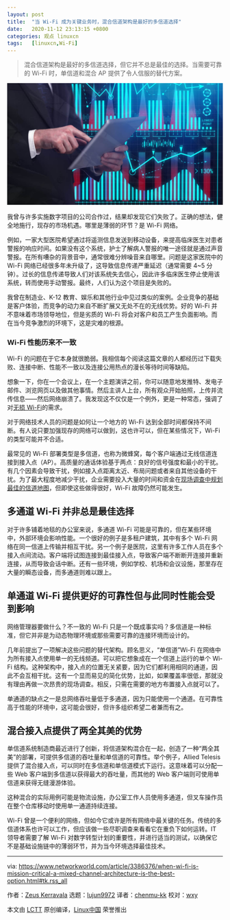 ```yaml
---
layout: post
title:	"当 Wi-Fi 成为关键业务时，混合信道架构是最好的多信道选择"
date:	2020-11-12 23:13:15 +0800 
categories:	观点 linuxcn 
tags:	[linuxcn,Wi-Fi]
---
```




> 
> 混合信道架构是最好的多信道选择，但它并不总是最佳的选择。当需要可靠的 Wi-Fi 时，单信道和混合 AP 提供了令人信服的替代方案。
> 
> 
> 


![](/Asserts/Images/album/202011/12/231305em16ti8lh18xt141.jpg)


我曾与许多实施数字项目的公司合作过，结果却发现它们失败了。正确的想法，健全地施行，现存的市场机遇。哪里是薄弱的环节？是 Wi-Fi 网络。


例如，一家大型医院希望通过将遥测信息发送到移动设备，来提高临床医生对患者警报的响应时间。如果没有这个系统，护士了解病人警报的唯一途径就是通过声音警报。在所有嘈杂的背景音中，通常很难分辨噪音来自哪里。问题是这家医院中的 Wi-Fi 网络已经很多年未升级了，这导致信息传递严重延迟（通常需要 4~5 分钟）。过长的信息传递导致人们对该系统失去信心，因此许多临床医生停止使用该系统，转而使用手动警报。最终，人们认为这个项目是失败的。


我曾在制造业、K-12 教育、娱乐和其他行业中见过类似的案例。企业竞争的基础是客户体验，而竞争的动力来自不断扩展又无处不在的无线优势。好的 Wi-Fi 并不意味着市场领导地位，但是劣质的 Wi-Fi 将会对客户和员工产生负面影响。而在当今竞争激烈的环境下，这是灾难的根源。


### Wi-Fi 性能历来不一致


Wi-Fi 的问题在于它本身就很脆弱。我相信每个阅读这篇文章的人都经历过下载失败、连接中断、性能不一致以及连接公用热点的漫长等待时间等缺陷。


想象一下，你在一个会议上，在一个主题演讲之前，你可以随意地发推特、发电子邮件、浏览网页以及做其他事情。然后主讲人上台，所有观众开始拍照，上传并流传信息——然后网络崩溃了。我发现这不仅仅是一个例外，更是一种常态，强调了对[无损 Wi-Fi](https://www.alliedtelesis.com/blog/no-compromise-wi-fi)的需求。


对于网络技术人员的问题是如何让一个地方的 Wi-Fi 达到全部时间都保持不间断。有人说只要加强现存的网络可以做到，这也许可以，但在某些情况下，Wi-Fi 的类型可能并不合适。


最常见的 Wi-Fi 部署类型是多信道，也称为微蜂窝，每个客户端通过无线信道连接到接入点（AP）。高质量的通话体验基于两点：良好的信号强度和最小的干扰。有几个因素会导致干扰，例如接入点距离太近、布局问题或者来自其他设备的干扰。为了最大程度地减少干扰，企业需要投入大量的时间和资金在[现场调查中规划最佳的信道地图](https://www.networkworld.com/article/3315269/wi-fi-site-survey-tips-how-to-avoid-interference-dead-spots.html)，但即使这些做得很好，Wi-Fi 故障仍然可能发生。


多通道 Wi-Fi 并非总是最佳选择
------------------


对于许多铺着地毯的办公室来说，多通道 Wi-Fi 可能是可靠的，但在某些环境中，外部环境会影响性能。一个很好的例子是多租户建筑，其中有多个 Wi-Fi 网络在同一信道上传输并相互干扰。另一个例子是医院，这里有许多工作人员在多个接入点间流动。客户端将试图连接到最佳接入点，导致客户端不断断开连接并重新连接，从而导致会话中断。还有一些环境，例如学校、机场和会议设施，那里存在大量的瞬态设备，而多通道则难以跟上。


单通道 Wi-Fi 提供更好的可靠性但与此同时性能会受到影响
------------------------------


网络管理器要做什么？不一致的 Wi-Fi 只是一个既成事实吗？多信道是一种标准，但它并非是为动态物理环境或那些需要可靠的连接环境而设计的。


几年前提出了一项解决这些问题的替代架构。顾名思义，“单信道”Wi-Fi 在网络中为所有接入点使用单一的无线频道。可以把它想象成在一个信道上运行的单个 Wi-Fi 结构。这种架构中，接入点的位置无关紧要，因为它们都利用相同的通道，因此不会互相干扰。这有一个显而易见的简化优势，比如，如果覆盖率很低，那就没有理由再做一次昂贵的现场调查。相反，只需在需要的地方布置接入点就可以了。


单通道的缺点之一是总网络吞吐量低于多通道，因为只能使用一个通道。在可靠性高于性能的环境中，这可能会很好，但许多组织希望二者兼而有之。


混合接入点提供了两全其美的优势
---------------


单信道系统制造商最近进行了创新，将信道架构混合在一起，创造了一种“两全其美”的部署，可提供多信道的吞吐量和单信道的可靠性。举个例子，Allied Telesis 提供了混合接入点，可以同时在多信道和单信道模式下运行。这意味着可以分配一些 Web 客户端到多信道以获得最大的吞吐量，而其他的 Web 客户端则可使用单信道来获得无缝漫游体验。


这种混合的实际用例可能是物流设施，办公室工作人员使用多通道，但叉车操作员在整个仓库移动时使用单一通道持续连接。


Wi-Fi 曾是一个便利的网络，但如今它或许是所有网络中最关键的任务。传统的多信道体系也许可以工作，但应该做一些尽职调查来看看它在重负下如何运转。IT 领导者需要了解 Wi-Fi 对数字转型计划的重要性，并进行适当的测试，以确保它不是基础设施链中的薄弱环节，并为当今环境选择最佳技术。




---


via: <https://www.networkworld.com/article/3386376/when-wi-fi-is-mission-critical-a-mixed-channel-architecture-is-the-best-option.html#tk.rss_all>


作者：[Zeus Kerravala](https://www.networkworld.com/author/Zeus-Kerravala/) 选题：[lujun9972](https://github.com/lujun9972) 译者：[chenmu-kk](https://github.com/chenmu-kk) 校对：[wxy](https://github.com/wxy)


本文由 [LCTT](https://github.com/LCTT/TranslateProject) 原创编译，[Linux中国](https://linux.cn/) 荣誉推出
